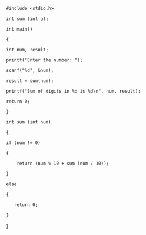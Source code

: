    #include <stdio.h>
 
    int sum (int a);
 
    int main()

    {

    int num, result;
 
    printf("Enter the number: ");

    scanf("%d", &num);

    result = sum(num);

    printf("Sum of digits in %d is %d\n", num, result);

    return 0;

    }
 
    int sum (int num)

    {

    if (num != 0)

    {

        return (num % 10 + sum (num / 10));

    }

    else

    {

       return 0;

    }

}
